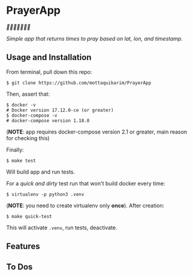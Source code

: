 # PrayerApp

*🎉🎈🎂🍾🎊🍻💃*

*Simple app that returns times to pray based on lat, lon, and timestamp.*

## Usage and Installation

From terminal, pull down this repo:

```
$ git clone https://github.com/mottaquikarim/PrayerApp
```

Then, assert that:

```
$ docker -v
# Docker version 17.12.0-ce (or greater)
$ docker-compose -v
# docker-compose version 1.18.0
```

(**NOTE**: app requires docker-compose version 2.1 or greater, main reason for checking this)

Finally:

```
$ make test
```

Will build app and run tests. 

For a _quick and dirty_ test run that won't build docker every time:

```
$ virtualenv -p python3 .venv
```

(**NOTE**: you need to create virtualenv only **once**). After creation:

```
$ make quick-test
```

This will activate `.venv`, run tests, deactivate.


## Features

## To Dos
